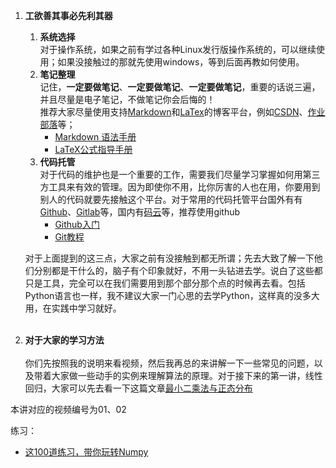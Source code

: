 1. **工欲善其事必先利其器**
    1. **系统选择**<br>
    对于操作系统，如果之前有学过各种Linux发行版操作系统的，可以继续使用；如果没接触过的那就先使用windows，等到后面再教如何使用。<br>
    2. **笔记整理**<br>
    记住，**一定要做笔记**、**一定要做笔记**、**一定要做笔记**，重要的话说三遍，并且尽量是电子笔记，不做笔记你会后悔的！<br>
    推荐大家尽量使用支持[Markdown](https://baike.baidu.com/item/markdown/3245829?fr=aladdin)和[LaTex](https://baike.baidu.com/item/LaTeX/1212106?fr=aladdin)的博客平台，例如[CSDN](https://blog.csdn.net/)、[作业部落](https://www.zybuluo.com/mdeditor)等；
        - [Markdown 语法手册](https://www.zybuluo.com/EncyKe/note/120103)
        - [LaTeX公式指导手册](https://www.zybuluo.com/codeep/note/163962#2%E6%B7%BB%E5%8A%A0%E6%B3%A8%E9%87%8A%E6%96%87%E5%AD%97-text)
    3. **代码托管**<br>
    对于代码的维护也是一个重要的工作，需要我们尽量学习掌握如何用第三方工具来有效的管理。因为即使你不用，比你厉害的人也在用，你要用到别人的代码就要先接触这个平台。对于常用的代码托管平台国外有有[Github](https://github.com/)、[Gitlab](https://about.gitlab.com/)等，国内有[码云](https://gitee.com/)等，推荐使用github<br>
        - [Github入门](https://blog.csdn.net/The_lastest/article/details/70001156)
        - [Git教程](https://www.liaoxuefeng.com/wiki/0013739516305929606dd18361248578c67b8067c8c017b000/)<br>
   
   对于上面提到的这三点，大家之前有没接触到都无所谓；先去大致了解一下他们分别都是干什么的，脑子有个印象就好，不用一头钻进去学。说白了这些都只是工具，完全可以在我们需要用到那个部分那个点的时候再去看。包括Python语言也一样，我不建议大家一门心思的去学Python，这样真的没多大用，在实践中学习就好。<br><br>             
2. **对于大家的学习方法**<br><br>
你们先按照我的说明来看视频，然后我再总的来讲解一下一些常见的问题，以及带着大家做一些动手的实例来理解算法的原理。对于接下来的第一讲，线性回归，大家可以先去看一下这篇文章[最小二乘法与正态分布](https://blog.csdn.net/The_lastest/article/details/82413772)

本讲对应的视频编号为01、02

练习：<br>

- [这100道练习，带你玩转Numpy](https://www.kesci.com/home/project/59f29f67c5f3f5119527a2cc)